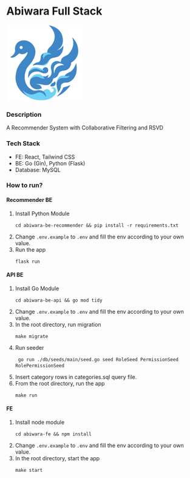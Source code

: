 
# Abiwara Full Stack

<img src="https://github.com/alitdarmaputra/abiwara-full-stack/blob/master/abiwara-fe/src/assets/logo.svg" alt="logo" width="200"/>

### Description

A Recommender System with Collaborative Filtering and RSVD

### Tech Stack

- FE: React, Tailwind CSS
- BE: Go (Gin), Python (Flask)
- Database: MySQL

### How to run?

#### Recommender BE

1. Install Python Module
   ```
   cd abiwara-be-recommender && pip install -r requirements.txt
   ```
2. Change `.env.example` to `.env` and fill the env according to your own value.
3. Run the app
   ```
   flask run
   ```
   
#### API BE

1. Install Go Module
   ```
   cd abiwara-be-api && go mod tidy
   ```
2. Change `.env.example` to `.env` and fill the env according to your own value.
3. In the root directory, run migration
   ```
   make migrate
   ```
4. Run seeder
   ```
    go run ./db/seeds/main/seed.go seed RoleSeed PermissionSeed RolePermissionSeed
   ```
5. Insert category rows in categories.sql query file.
6. From the root directory, run the app
   ```
   make run
   ```
   
#### FE

1. Install node module
   ```
   cd abiwara-fe && npm install
   ```
2. Change `.env.example` to `.env` and fill the env according to your own value.
3. In the root directory, start the app
   ```
   make start
   ```

